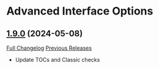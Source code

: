 # Advanced Interface Options

## [1.9.0](https://github.com/Stanzilla/AdvancedInterfaceOptions/tree/1.9.0) (2024-05-08)
[Full Changelog](https://github.com/Stanzilla/AdvancedInterfaceOptions/compare/1.8.14...1.9.0) [Previous Releases](https://github.com/Stanzilla/AdvancedInterfaceOptions/releases)

- Update TOCs and Classic checks  
